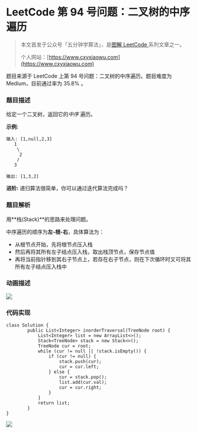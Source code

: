 # LeetCode 第 94 号问题：二叉树的中序遍历

> 本文首发于公众号「五分钟学算法」，是[图解 LeetCode ](<https://github.com/MisterBooo/LeetCodeAnimation>)系列文章之一。
>
> 个人网站：[https://www.cxyxiaowu.com](https://www.cxyxiaowu.com)

题目来源于 LeetCode 上第 94 号问题：二叉树的中序遍历。题目难度为 Medium，目前通过率为 35.8% 。

### 题目描述

给定一个二叉树，返回它的*中序* 遍历。

**示例:**

```
输入: [1,null,2,3]
   1
    \
     2
    /
   3

输出: [1,3,2]
```

**进阶:** 递归算法很简单，你可以通过迭代算法完成吗？

### 题目解析

用**栈(Stack)**的思路来处理问题。

中序遍历的顺序为**左-根-右**，具体算法为：

- 从根节点开始，先将根节点压入栈
- 然后再将其所有左子结点压入栈，取出栈顶节点，保存节点值
- 再将当前指针移到其右子节点上，若存在右子节点，则在下次循环时又可将其所有左子结点压入栈中



### 动画描述

![](https://blog-1257126549.cos.ap-guangzhou.myqcloud.com/blog/v17b8.gif)

### 代码实现

```
class Solution {
        public List<Integer> inorderTraversal(TreeNode root) {
            List<Integer> list = new ArrayList<>();
            Stack<TreeNode> stack = new Stack<>();
            TreeNode cur = root;
            while (cur != null || !stack.isEmpty()) {
                if (cur != null) {
                    stack.push(cur);
                    cur = cur.left;
                } else {
                    cur = stack.pop();
                    list.add(cur.val);
                    cur = cur.right;
                }
            }
            return list;
        }
}
```



![](https://blog-1257126549.cos.ap-guangzhou.myqcloud.com/blog/4beoi.png)